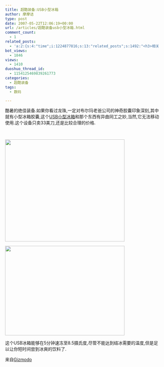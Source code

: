 ```yaml
---
title: 超酷装备:USB小型冰箱
author: 摩摩诘
type: post
date: 2007-05-22T12:06:19+00:00
url: /articles/超酷装备usb小型冰箱.html
comment_count:
  - 1
related_posts:
  - 'a:2:{s:4:"time";i:1224877816;s:13:"related_posts";s:1492:"<h3>相关日志</h3><ul class="related_post"><li><a href="http://www.digglife.cn/articles/first-look-ipod-nano.html" title="iPod Nano初体验">iPod Nano初体验</a></li><li><a href="http://www.digglife.cn/articles/ipod-touchvx858vx878microsdminisd.html" title="与iPod touch一模一样的中国制多媒体播放机">与iPod touch一模一样的中国制多媒体播放机</a></li><li><a href="http://www.digglife.cn/articles/online-camera.html" title="4个在线大头贴制作网站">4个在线大头贴制作网站</a></li><li><a href="http://www.digglife.cn/articles/play-with-openmoko-phone.html" title="OpenMoko手机样机把玩报告.">OpenMoko手机样机把玩报告.</a></li><li><a href="http://www.digglife.cn/articles/ubuntu%e6%88%b4%e5%b0%94%e5%85%ac%e5%b8%83%e9%a2%84%e8%a3%85ubuntu%e7%b3%bb%e7%bb%9f%e7%9a%84%e6%8a%80%e6%9c%af%e7%bb%86%e8%8a%82.html" title="Ubuntu:戴尔公布预装Ubuntu系统的技术细节">Ubuntu:戴尔公布预装Ubuntu系统的技术细节</a></li><li><a href="http://www.digglife.cn/articles/%e4%b8%8b%e4%b8%80%e4%bb%a3ipod%e4%b8%93%e5%88%a9%e5%8f%91%e5%b8%83%e8%a7%a6%e6%91%b8%e6%9d%bf%e5%9c%a8%e8%83%8c%e5%90%8e.html" title="下一代iPod专利发布,触摸板在背后!!!">下一代iPod专利发布,触摸板在背后!!!</a></li><li><a href="http://www.digglife.cn/articles/%e9%ad%85%e6%97%8fmeizu%e5%8f%91%e5%b8%83music-card-2gb4gb8gb.html" title="魅族Meizu发布Music Card 2GB/4GB/8GB">魅族Meizu发布Music Card 2GB/4GB/8GB</a></li></ul>";}'
bot_views:
  - 1846
views:
  - 1410
duoshuo_thread_id:
  - 1154125469839261773
categories:
  - 超酷装备
tags:
  - 数码

---
```

酷暑的绝佳装备.如果你看过龙珠,一定对布尔玛老爸公司的神奇胶囊印象深刻,其中就有小型冰箱胶囊,这个<a href="http://usb.brando.com.hk/prod_detail.php?prod_id=00286" target="_blank">USB小型冰箱</a>和那个东西有异曲同工之妙,当然,它无法移动使用.这个设备只卖33美刀,还是比较合理的价格. 

&nbsp; 

<a href="https://www.digglife.net/wp-content/uploads/3/379/2007/05/windowslivewriterusb-11a20usbfridge-141.jpg" atomicselection="true"><img style="border-right: 0px; border-top: 0px; border-left: 0px; border-bottom: 0px" height="333" src="http://digglife.qiniudn.com/wp-content/uploads/3/379/2007/05/windowslivewriterusb-11a20usbfridge-1-thumb2.jpg" width="390" border="0" /></a> 

<a href="https://www.digglife.net/wp-content/uploads/3/379/2007/05/windowslivewriterusb-11a20usbfridge-22.jpg" atomicselection="true"><img style="border-right: 0px; border-top: 0px; border-left: 0px; border-bottom: 0px" height="292" src="http://digglife.qiniudn.com/wp-content/uploads/3/379/2007/05/windowslivewriterusb-11a20usbfridge-2-thumb.jpg" width="390" border="0" /></a> 

这个USB冰箱能够在5分钟速冻至8.5摄氏度,尽管不能达到结冰需要的温度,但是足以让你短时间尝到冰爽的饮料了. 

来自<a href="http://www.techeblog.com/" target="_blank">Gizmodo</a>